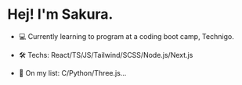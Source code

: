  #                      Hej!  I'm Sakura.
  
- 💻 Currently learning to program at a coding boot camp, Technigo.

- 🛠️ Techs: React/TS/JS/Tailwind/SCSS/Node.js/Next.js
  
- 📃 On my list: C/Python/Three.js...



